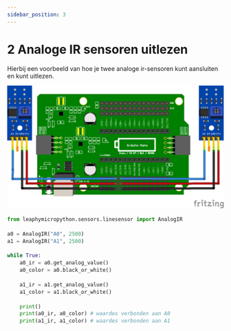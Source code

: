 ```yaml
---
sidebar_position: 3
---
```


# 2 Analoge IR sensoren uitlezen

Hierbij een voorbeeld van hoe je twee analoge ir-sensoren kunt aansluiten en kunt uitlezen.

![1 analog ir met shield](2_analog_ir_with_shield.png)

```python
from leaphymicropython.sensors.linesensor import AnalogIR

a0 = AnalogIR("A0", 2500)
a1 = AnalogIR("A1", 2500)

while True:
    a0_ir = a0.get_analog_value()
    a0_color = a0.black_or_white()
    
    a1_ir = a1.get_analog_value()
    a1_color = a1.black_or_white()

    print()
    print(a0_ir, a0_color) # waardes verbonden aan A0
    print(a1_ir, a1_color) # waardes verbonden aan A1
```
